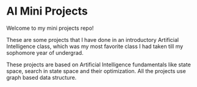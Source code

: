 # AI Mini Projects
Welcome to my mini projects repo!

These are some projects that I have done in an introductory Artificial Intelligence class, which was my most favorite class I had taken till my sophomore year of undergrad.

These projects are based on Artificial Intelligence fundamentals like state space, search in state space and their optimization. All the projects use graph based data structure. 